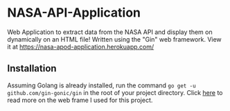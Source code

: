    # NASA-API-Application
Web Application to extract data from the NASA API and display them on dynamically on an HTML file! Written using the "Gin" web framework. View it at https://nasa-apod-application.herokuapp.com/


   ## Installation

Assuming Golang is already installed, run the command ```go get -u github.com/gin-gonic/gin``` in the root of your project directory. Click [here](https://github.com/gin-gonic/gin) to read more on the web frame I used for this project.

